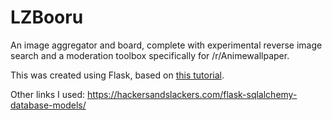 # LZBooru
An image aggregator and board, complete with experimental reverse image search and a moderation toolbox specifically for /r/Animewallpaper.

This was created using Flask, based on [this tutorial](https://ericbernier.com/flask-restful-api).

Other links I used:
https://hackersandslackers.com/flask-sqlalchemy-database-models/

